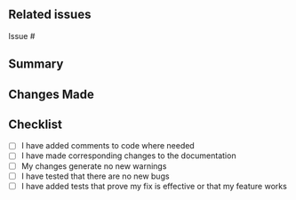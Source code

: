 ## Related issues
Issue #

## Summary

<!-- Provide a concise summary "Why are the changes needed"?  -->

## Changes Made

<!-- Describe the specific changes that have been made in this pull 
request. Provide details on the approach taken to address the problem 
and any notable implementation details. -->

## Checklist

- [ ] I have added comments to code where needed
- [ ] I have made corresponding changes to the documentation
- [ ] My changes generate no new warnings
- [ ] I have tested that there are no new bugs
- [ ] I have added tests that prove my fix is effective or that my feature works
